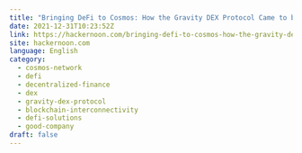 ```yaml
---
title: "Bringing DeFi to Cosmos: How the Gravity DEX Protocol Came to be"
date: 2021-12-31T10:23:52Z
link: https://hackernoon.com/bringing-defi-to-cosmos-how-the-gravity-dex-protocol-came-to-be?source=rss&utm_medium=RSS&utm_source=news.12bit.vn
site: hackernoon.com
language: English
category:
  - cosmos-network
  - defi
  - decentralized-finance
  - dex
  - gravity-dex-protocol
  - blockchain-interconnectivity
  - defi-solutions
  - good-company
draft: false
---
```

